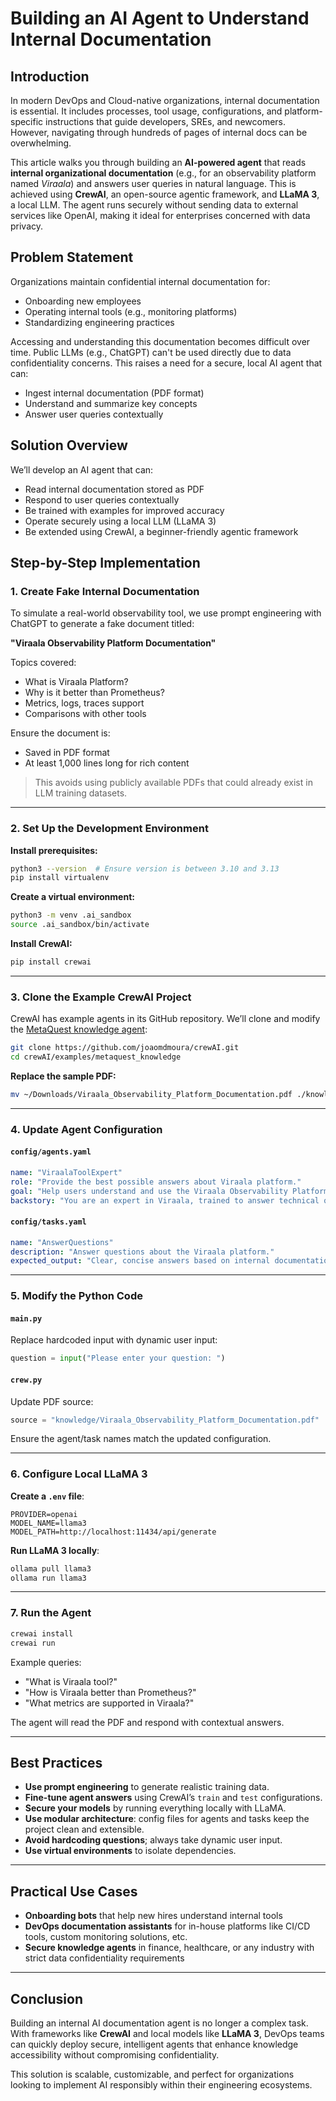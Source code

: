 # Building an AI Agent to Understand Internal Documentation

## Introduction

In modern DevOps and Cloud-native organizations, internal documentation is essential. It includes processes, tool usage, configurations, and platform-specific instructions that guide developers, SREs, and newcomers. However, navigating through hundreds of pages of internal docs can be overwhelming.

This article walks you through building an **AI-powered agent** that reads **internal organizational documentation** (e.g., for an observability platform named *Viraala*) and answers user queries in natural language. This is achieved using **CrewAI**, an open-source agentic framework, and **LLaMA 3**, a local LLM. The agent runs securely without sending data to external services like OpenAI, making it ideal for enterprises concerned with data privacy.

## Problem Statement

Organizations maintain confidential internal documentation for:

- Onboarding new employees
- Operating internal tools (e.g., monitoring platforms)
- Standardizing engineering practices

Accessing and understanding this documentation becomes difficult over time. Public LLMs (e.g., ChatGPT) can't be used directly due to data confidentiality concerns. This raises a need for a secure, local AI agent that can:

- Ingest internal documentation (PDF format)
- Understand and summarize key concepts
- Answer user queries contextually

## Solution Overview

We’ll develop an AI agent that can:

- Read internal documentation stored as PDF
- Respond to user queries contextually
- Be trained with examples for improved accuracy
- Operate securely using a local LLM (LLaMA 3)
- Be extended using CrewAI, a beginner-friendly agentic framework

## Step-by-Step Implementation

### 1. Create Fake Internal Documentation

To simulate a real-world observability tool, we use prompt engineering with ChatGPT to generate a fake document titled:

**"Viraala Observability Platform Documentation"**

Topics covered:

- What is Viraala Platform?
- Why is it better than Prometheus?
- Metrics, logs, traces support
- Comparisons with other tools

Ensure the document is:

- Saved in PDF format
- At least 1,000 lines long for rich content

> This avoids using publicly available PDFs that could already exist in LLM training datasets.

---

### 2. Set Up the Development Environment

**Install prerequisites:**

```bash
python3 --version  # Ensure version is between 3.10 and 3.13
pip install virtualenv
```

**Create a virtual environment:**

```bash
python3 -m venv .ai_sandbox
source .ai_sandbox/bin/activate
```

**Install CrewAI:**

```bash
pip install crewai
```

---

### 3. Clone the Example CrewAI Project

CrewAI has example agents in its GitHub repository. We’ll clone and modify the [MetaQuest knowledge agent](https://github.com/joaomdmoura/crewAI/tree/main/examples/metaquest_knowledge):

```bash
git clone https://github.com/joaomdmoura/crewAI.git
cd crewAI/examples/metaquest_knowledge
```

**Replace the sample PDF:**

```bash
mv ~/Downloads/Viraala_Observability_Platform_Documentation.pdf ./knowledge/
```

---

### 4. Update Agent Configuration

#### `config/agents.yaml`

```yaml
name: "ViraalaToolExpert"
role: "Provide the best possible answers about Viraala platform."
goal: "Help users understand and use the Viraala Observability Platform."
backstory: "You are an expert in Viraala, trained to answer technical questions from internal documentation."
```

#### `config/tasks.yaml`

```yaml
name: "AnswerQuestions"
description: "Answer questions about the Viraala platform."
expected_output: "Clear, concise answers based on internal documentation."
```

---

### 5. Modify the Python Code

#### `main.py`

Replace hardcoded input with dynamic user input:

```python
question = input("Please enter your question: ")
```

#### `crew.py`

Update PDF source:

```python
source = "knowledge/Viraala_Observability_Platform_Documentation.pdf"
```

Ensure the agent/task names match the updated configuration.

---

### 6. Configure Local LLaMA 3

**Create a `.env` file**:

```env
PROVIDER=openai
MODEL_NAME=llama3
MODEL_PATH=http://localhost:11434/api/generate
```

**Run LLaMA 3 locally**:

```bash
ollama pull llama3
ollama run llama3
```

---

### 7. Run the Agent

```bash
crewai install
crewai run
```

Example queries:

- "What is Viraala tool?"
- "How is Viraala better than Prometheus?"
- "What metrics are supported in Viraala?"

The agent will read the PDF and respond with contextual answers.

---

## Best Practices

- **Use prompt engineering** to generate realistic training data.
- **Fine-tune agent answers** using CrewAI’s `train` and `test` configurations.
- **Secure your models** by running everything locally with LLaMA.
- **Use modular architecture**: config files for agents and tasks keep the project clean and extensible.
- **Avoid hardcoding questions**; always take dynamic user input.
- **Use virtual environments** to isolate dependencies.

---

## Practical Use Cases

- **Onboarding bots** that help new hires understand internal tools
- **DevOps documentation assistants** for in-house platforms like CI/CD tools, custom monitoring solutions, etc.
- **Secure knowledge agents** in finance, healthcare, or any industry with strict data confidentiality requirements

---

## Conclusion

Building an internal AI documentation agent is no longer a complex task. With frameworks like **CrewAI** and local models like **LLaMA 3**, DevOps teams can quickly deploy secure, intelligent agents that enhance knowledge accessibility without compromising confidentiality.

This solution is scalable, customizable, and perfect for organizations looking to implement AI responsibly within their engineering ecosystems.
